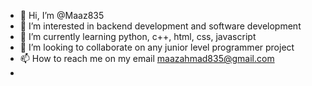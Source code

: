 - 👋 Hi, I’m @Maaz835
- 👀 I’m interested in backend development and software development
- 🌱 I’m currently learning python, c++, html, css, javascript
- 💞️ I’m looking to collaborate on any junior level programmer project
- 📫 How to reach me on my email maazahmad835@gmail.com
- 
<!---
Maaz835/Maaz835 is a ✨ special ✨ repository because its `README.md` (this file) appears on your GitHub profile.
You can click the Preview link to take a look at your changes.
--->
